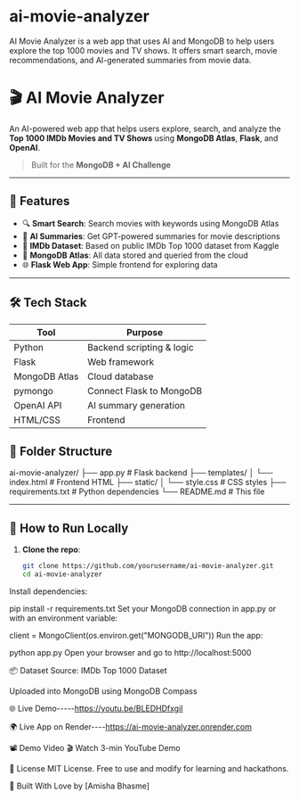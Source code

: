 # ai-movie-analyzer
AI Movie Analyzer is a web app that uses AI and MongoDB to help users explore the top 1000 movies and TV shows. It offers smart search, movie recommendations, and AI-generated summaries from movie data.
# 🎬 AI Movie Analyzer

An AI-powered web app that helps users explore, search, and analyze the **Top 1000 IMDb Movies and TV Shows** using **MongoDB Atlas**, **Flask**, and **OpenAI**.

> Built for the **MongoDB + AI Challenge**

---

## 🌟 Features

- 🔍 **Smart Search**: Search movies with keywords using MongoDB Atlas
- 🧠 **AI Summaries**: Get GPT-powered summaries for movie descriptions
- 🎥 **IMDb Dataset**: Based on public IMDb Top 1000 dataset from Kaggle
- 💾 **MongoDB Atlas**: All data stored and queried from the cloud
- 🌐 **Flask Web App**: Simple frontend for exploring data

---

## 🛠 Tech Stack

| Tool         | Purpose                          |
|--------------|----------------------------------|
| Python       | Backend scripting & logic        |
| Flask        | Web framework                    |
| MongoDB Atlas| Cloud database                   |
| pymongo      | Connect Flask to MongoDB         |
| OpenAI API   | AI summary generation            |
| HTML/CSS     | Frontend                         |



## 📁 Folder Structure

ai-movie-analyzer/
├── app.py # Flask backend
├── templates/
│ └── index.html # Frontend HTML
├── static/
│ └── style.css # CSS styles
├── requirements.txt # Python dependencies
└── README.md # This file



---

## 🚀 How to Run Locally

1. **Clone the repo**:
   ```bash
   git clone https://github.com/yourusername/ai-movie-analyzer.git
   cd ai-movie-analyzer
Install dependencies:


pip install -r requirements.txt
Set your MongoDB connection in app.py or with an environment variable:


client = MongoClient(os.environ.get("MONGODB_URI"))
Run the app:


python app.py
Open your browser and go to http://localhost:5000

📦 Dataset
Source: IMDb Top 1000 Dataset

Uploaded into MongoDB using MongoDB Compass

🌐 Live Demo-----https://youtu.be/BLEDHDfxgiI


🌍 Live App on Render----https://ai-movie-analyzer.onrender.com

📽 Demo Video
🎬 Watch 3-min YouTube Demo

📜 License
MIT License. Free to use and modify for learning and hackathons.

🙌 Built With Love by [Amisha Bhasme]




